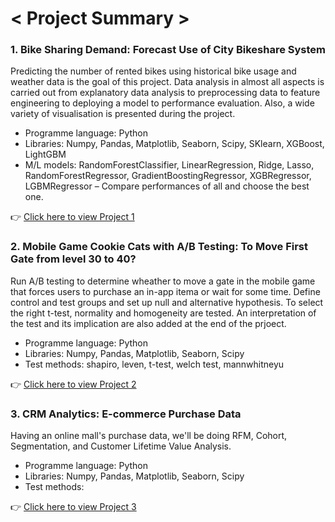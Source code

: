 # < Project Summary >


### 1. Bike Sharing Demand: Forecast Use of City Bikeshare System
Predicting the number of rented bikes using historical bike usage and weather data is the goal of this project. Data analysis in almost all aspects is carried out from explanatory data analysis to preprocessing data to feature engineering to deploying a model to performance evaluation. Also, a wide variety of visualisation is presented during the project.
- Programme language: Python
- Libraries: Numpy, Pandas, Matplotlib, Seaborn, Scipy, SKlearn, XGBoost, LightGBM
- M/L models: RandomForestClassifier, LinearRegression, Ridge, Lasso, RandomForestRegressor, GradientBoostingRegressor, XGBRegressor, LGBMRegressor – Compare performances of all and choose the best one.

👉 <a href="https://github.com/Cheon-Young-Hwa/data-analyst-portfolio/blob/main/1.bike_sharing_demand_prediction/biking_sharing_demand_ENG.ipynb
">Click here to view Project 1</a>




### 2. Mobile Game Cookie Cats with A/B Testing: To Move First Gate from level 30 to 40?
Run A/B testing to determine wheather to move a gate in the mobile game that forces users to purchase an in-app itema or wait for some time. Define control and test groups and set up null and alternative hypothesis. To select the right t-test, normality and homogeneity are tested. An interpretation of the test and its implication are also added at the end of the prjoect.
- Programme language: Python
- Libraries: Numpy, Pandas, Matplotlib, Seaborn, Scipy
- Test methods: shapiro, leven, t-test, welch test, mannwhitneyu 

👉 <a href="https://github.com/Cheon-Young-Hwa/data-analyst-portfolio/blob/main/2.A%3AB_testing_mobile_game/ab_tesing_mobile_game_ENG.ipynb">Click here to view Project 2</a> 




### 3. CRM Analytics: E-commerce Purchase Data
Having an online mall's purchase data, we'll be doing RFM, Cohort, Segmentation, and Customer Lifetime Value Analysis.
- Programme language: Python
- Libraries: Numpy, Pandas, Matplotlib, Seaborn, Scipy
- Test methods: 

👉 <a href="[URL](https://github.com/Cheon-Young-Hwa/data-analyst-portfolio/blob/main/3.crm_analytics_ENG.ipynb)">Click here to view Project 3</a> 
